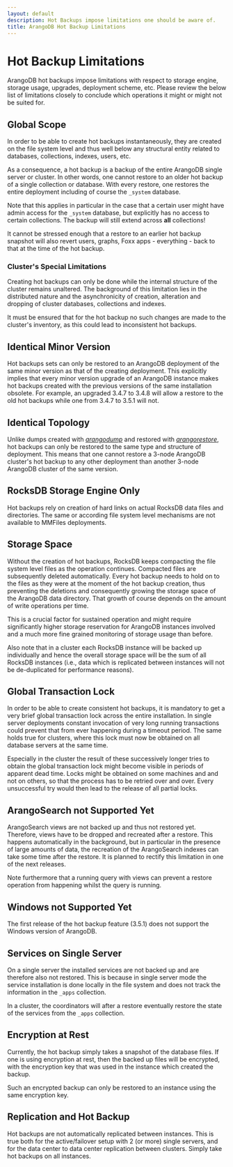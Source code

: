 ```yaml
---
layout: default
description: Hot Backups impose limitations one should be aware of.
title: ArangoDB Hot Backup Limitations
---
```

Hot Backup Limitations
======================

ArangoDB hot backups impose limitations with respect to storage engine,
storage usage, upgrades, deployment scheme, etc. Please review the below
list of limitations closely to conclude which operations it might or might
not be suited for.

Global Scope
------------

In order to be able to create hot backups instantaneously, they are created
on the file system level and thus well below any structural entity related to
databases, collections, indexes, users, etc.

As a consequence, a hot backup is a backup of the entire ArangoDB single server
or cluster. In other words, one cannot restore to an older hot backup of a
single collection or database. With every restore, one restores the entire
deployment including of course the `_system` database.

Note that this applies in particular in the case that a certain user
might have admin access for the `_system` database, but explicitly has
no access to certain collections. The backup will still extend across
**all** collections!

It cannot be stressed enough that a restore to an earlier hot backup
snapshot will also revert users, graphs, Foxx apps - everything -
back to that at the time of the hot backup.

### Cluster's Special Limitations

Creating hot backups can only be done while the internal structure of the
cluster remains unaltered. The background of this limitation lies in the
distributed nature and the asynchronicity of creation, alteration and
dropping of cluster databases, collections and indexes.

It must be ensured that for the hot backup no such changes are made to the
cluster's inventory, as this could lead to inconsistent hot backups.

Identical Minor Version
-----------------------

Hot backups sets can only be restored to an ArangoDB deployment of the same
minor version as that of the creating deployment. This explicitly implies that
every minor version upgrade of an ArangoDB instance makes hot backups created
with the previous versions of the same installation obsolete. For example,
an upgraded 3.4.7 to 3.4.8 will allow a restore to the old hot backups while
one from 3.4.7 to 3.5.1 will not.

Identical Topology
------------------

Unlike dumps created with [_arangodump_](backup-restore.html) and restored 
with [_arangorestore_](backup-restore.html),
hot backups can only be restored to the same type and structure of deployment.
This means that one cannot restore a 3-node ArangoDB cluster's hot backup to
any other deployment than another 3-node ArangoDB cluster of the same version.

RocksDB Storage Engine Only
---------------------------

Hot backups rely on creation of hard links on actual RocksDB data files and
directories. The same or according file system level mechanisms are not
available to MMFiles deployments.

Storage Space
-------------

Without the creation of hot backups, RocksDB keeps compacting the file system
level files as the operation continues. Compacted files are subsequently
deleted automatically. Every hot backup needs to hold on to the
files as they were at the moment of the hot backup creation, thus preventing
the deletions and consequently growing the storage space of the ArangoDB
data directory. That growth of course depends on the amount of write operations
per time.

This is a crucial factor for sustained operation and might require
significantly higher storage reservation for ArangoDB instances involved and
a much more fine grained monitoring of storage usage than before.

Also note that in a cluster each RocksDB instance will be backed up
individually and hence the overall storage space will be the sum of all
RocksDB instances (i.e., data which is replicated between instances will
not be de-duplicated for performance reasons).

Global Transaction Lock
-----------------------

In order to be able to create consistent hot backups, it is mandatory to get
a very brief global transaction lock across the entire installation.
In single server deployments constant invocation of very long running
transactions could prevent that from ever happening during a timeout period.
The same holds true for clusters, where this lock must now be obtained on all
database servers at the same time.

Especially in the cluster the result of these successively longer tries to
obtain the global transaction lock might become visible in periods of apparent
dead time. Locks might be obtained on some machines and and not on others, so
that the process has to be retried over and over. Every unsuccessful try would
then lead to the release of all partial locks.

ArangoSearch not Supported Yet
------------------------------

ArangoSearch views are not backed up and thus not restored yet.
Therefore, views have to be dropped and recreated after a restore.
This happens automatically in the background, but in particular in the
presence of large amounts of data, the recreation of the ArangoSearch
indexes can take some time after the restore. It is planned to rectify
this limitation in one of the next releases.

Note furthermore that a running query with views can prevent a restore
operation from happening whilst the query is running.

Windows not Supported Yet
-------------------------

The first release of the hot backup feature (3.5.1) does not support
the Windows version of ArangoDB. 

Services on Single Server
-------------------------

On a single server the installed services are not backed up and are
therefore also not restored. This is because in single server mode
the service installation is done locally in the file system and does not
track the information in the `_apps` collection.

In a cluster, the coordinators will after a restore eventually restore
the state of the services from the `_apps` collection.

Encryption at Rest
------------------

Currently, the hot backup simply takes a snapshot of the database files.
If one is using encryption at rest, then the backed up files will be
encrypted, with the encryption key that was used in the
instance which created the backup.

Such an encrypted backup can only be restored to an instance using the
same encryption key.

Replication and Hot Backup
--------------------------

Hot backups are not automatically replicated between instances. This is
true both for the active/failover setup with 2 (or more) single servers,
and for the data center to data center replication between clusters.
Simply take hot backups on all instances.

